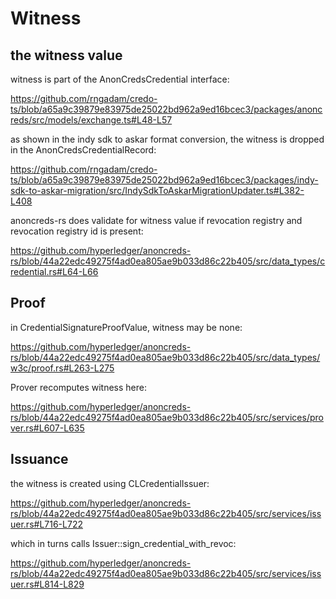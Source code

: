 # Witness

## the witness value 

witness is part of the AnonCredsCredential interface:

https://github.com/rngadam/credo-ts/blob/a65a9c39879e83975de25022bd962a9ed16bcec3/packages/anoncreds/src/models/exchange.ts#L48-L57

as shown in the indy sdk to askar format conversion, the witness is dropped in the AnonCredsCredentialRecord:

https://github.com/rngadam/credo-ts/blob/a65a9c39879e83975de25022bd962a9ed16bcec3/packages/indy-sdk-to-askar-migration/src/IndySdkToAskarMigrationUpdater.ts#L382-L408

anoncreds-rs does validate for witness value if revocation registry and revocation registry id is present:

https://github.com/hyperledger/anoncreds-rs/blob/44a22edc49275f4ad0ea805ae9b033d86c22b405/src/data_types/credential.rs#L64-L66

## Proof

in CredentialSignatureProofValue, witness may be none:

https://github.com/hyperledger/anoncreds-rs/blob/44a22edc49275f4ad0ea805ae9b033d86c22b405/src/data_types/w3c/proof.rs#L263-L275

Prover recomputes witness here:

https://github.com/hyperledger/anoncreds-rs/blob/44a22edc49275f4ad0ea805ae9b033d86c22b405/src/services/prover.rs#L607-L635

## Issuance

the witness is created using CLCredentialIssuer:

https://github.com/hyperledger/anoncreds-rs/blob/44a22edc49275f4ad0ea805ae9b033d86c22b405/src/services/issuer.rs#L716-L722

which in turns calls Issuer::sign_credential_with_revoc:

https://github.com/hyperledger/anoncreds-rs/blob/44a22edc49275f4ad0ea805ae9b033d86c22b405/src/services/issuer.rs#L814-L829
